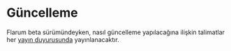 # Güncelleme

Flarum beta sürümündeyken, nasıl güncelleme yapılacağına ilişkin talimatlar her [yayın duyurusunda](https://discuss.flarum.org/t/blog?sort=newest) yayınlanacaktır.
